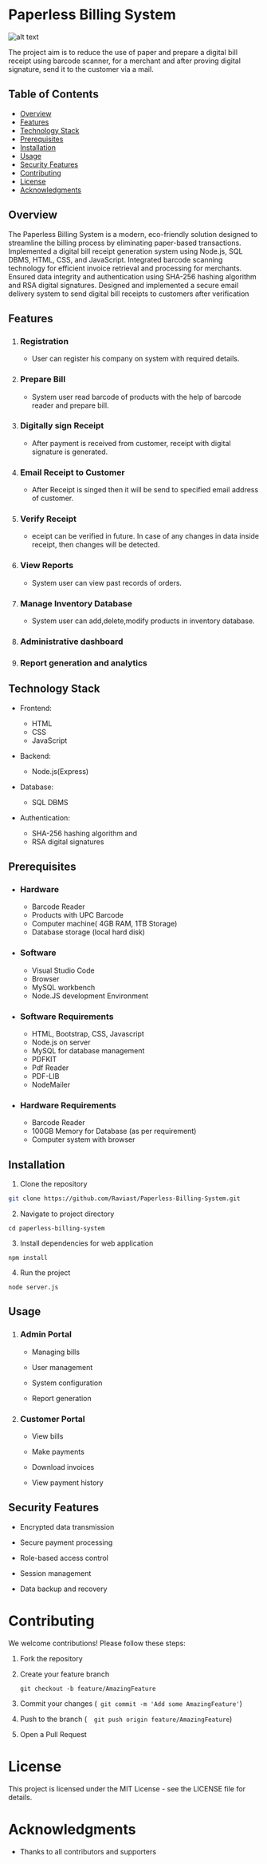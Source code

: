 # Paperless Billing System

![alt text](https://github.com/Raviast/Paperless-Billing-System/blob/main/public/images/Logo.jpg?raw=true)

The project aim is to reduce the use of 
paper and prepare a digital bill receipt using barcode scanner, for a merchant and after proving digital 
signature, send it to the customer via a mail. 
 

## Table of Contents
- [Overview](#overview)
- [Features](#features)
- [Technology Stack](#technology-stack)
- [Prerequisites](#prerequisites)
- [Installation](#installation)
- [Usage](#usage)
- [Security Features](#security-features)
- [Contributing](#contributing)
- [License](#license)
- [Acknowledgments](#acknowledgments)

## Overview
The Paperless Billing System is a modern, eco-friendly solution designed to streamline the billing process by eliminating paper-based transactions. Implemented a digital bill receipt generation system using Node.js, SQL DBMS, HTML, 
CSS, and JavaScript. Integrated barcode scanning technology for efficient invoice retrieval and processing for merchants. Ensured data integrity and authentication using SHA-256 hashing algorithm and RSA 
digital signatures. Designed and implemented a secure email delivery system to send digital bill receipts to 
customers after verification

## Features
1. ### Registration 
   - User can register his company on system with required details.
2.  ### Prepare Bill
    - System user read barcode of products with the help of barcode reader and prepare bill.
3. ### Digitally sign Receipt
   - After payment is received from customer, receipt with digital signature is generated.
4. ###  Email Receipt to Customer
   - After Receipt is singed then it will be send to specified email address of customer.
5. ###  Verify Receipt
   - eceipt can be verified in future. In case of any changes in data inside receipt, then changes will be detected.
6. ###  View Reports
   - System user can view past records of orders.
7. ###  Manage Inventory Database
   - System user can add,delete,modify products in inventory database.
8. ### Administrative dashboard
9. ### Report generation and analytics


## Technology Stack
- Frontend: 
  - HTML
  - CSS
  - JavaScript

- Backend: 
  - Node.js(Express)

- Database: 
  - SQL DBMS
- Authentication: 
  - SHA-256 hashing algorithm and 
  - RSA digital signatures

## Prerequisites
 - ### Hardware
   - Barcode Reader
   - Products with UPC Barcode
   - Computer machine( 4GB RAM, 1TB Storage)
   - Database storage (local hard disk)
 - ### Software
   - Visual Studio Code
   - Browser
   - MySQL workbench
   - Node.JS development Environment
- ### Software Requirements
   -  HTML, Bootstrap, CSS, Javascript
   -  Node.js on server
   -  MySQL for database management
   -  PDFKIT
   - Pdf Reader
   - PDF-LIB
   - NodeMailer

- ### Hardware Requirements
   -  Barcode Reader
   -  100GB Memory for Database (as per requirement)
   - Computer system with browser

## Installation
1. Clone the repository
```bash
git clone https://github.com/Raviast/Paperless-Billing-System.git
```
2. Navigate to project directory
```
cd paperless-billing-system
```
3. Install dependencies for web application
```
npm install
```
4. Run the project
```
node server.js
```

## Usage
1. ### Admin Portal

   - Managing bills

   - User management

   - System configuration

   - Report generation

2. ### Customer Portal

   - View bills

   - Make payments

   - Download invoices

   - View payment history

## Security Features
  - Encrypted data transmission

  - Secure payment processing

  - Role-based access control

   - Session management

   - Data backup and recovery

# Contributing
We welcome contributions! Please follow these steps:

 1. Fork the repository

 2. Create your feature branch 
    ```
    git checkout -b feature/AmazingFeature 
    ```
 3. Commit your changes (``` git commit -m 'Add some AmazingFeature'```)

 4. Push to the branch (``` 
 git push origin feature/AmazingFeature```)

 5. Open a Pull Request


# License
 This project is licensed under the MIT License - see the LICENSE file for details.

# Acknowledgments
 - Thanks to all contributors and supporters

